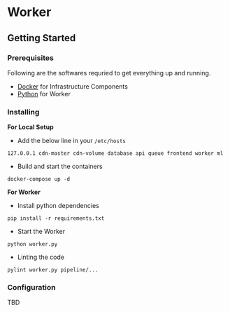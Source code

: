 # Worker

## Getting Started

### Prerequisites
Following are the softwares requried to get everything up and running.
- [Docker](https://docs.docker.com/engine/install/) for Infrastructure Components
- [Python](https://www.python.org/downloads/) for Worker

### Installing
**For Local Setup**
- Add the below line in your `/etc/hosts`
```
127.0.0.1 cdn-master cdn-volume database api queue frontend worker ml
```
- Build and start the containers
```
docker-compose up -d
```

**For Worker**
- Install python dependencies
```
pip install -r requirements.txt
```
- Start the Worker
```
python worker.py
```
- Linting the code
```
pylint worker.py pipeline/...
```

### Configuration
TBD
